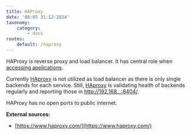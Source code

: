 ```yaml
---
title: HAProxy
date: '08:05 31-12-2024'
taxonomy:
    category:
        - docs
routes:
    default: /haproxy
---
```


HAProxy is reverse proxy and load balancer. It has central role when [accessing applications](/access-to-applications).

Currently [HAproxy](/haproxy) is not utilized as load balancer as there is only single backends for each service. Still, [HAproxy](/haproxy) is validating health of backends regularly and reporting those in http://192.168...:8404/.

HAProxy has no open ports to public internet.

**External sources:**
* [https://www.haproxy.com/](https://www.haproxy.com/)
